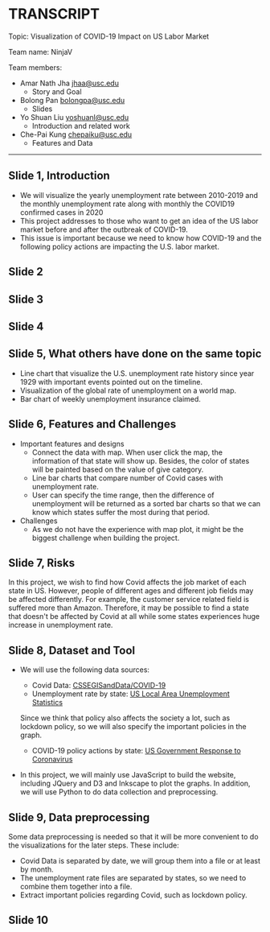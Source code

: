 # TRANSCRIPT

Topic: Visualization of COVID-19 Impact on US Labor Market

Team name: NinjaV

Team members:

- Amar Nath Jha <jhaa@usc.edu>
    - Story and Goal
- Bolong Pan <bolongpa@usc.edu>
    - Slides
- Yo Shuan Liu <yoshuanl@usc.edu>
    - Introduction and related work
- Che-Pai Kung <chepaiku@usc.edu>
    - Features and Data

---

## Slide 1, Introduction
- We will visualize the yearly unemployment rate between 2010-2019 and the monthly unemployment rate along with monthly the COVID19 confirmed cases in 2020
- This project addresses to those who want to get an idea of the US labor market before and after the outbreak of COVID-19.
- This issue is important because we need to know how COVID-19 and the following policy actions are impacting the U.S. labor market.

## Slide 2

## Slide 3

## Slide 4

## Slide 5, What others have done on the same topic
- Line chart that visualize the U.S. unemployment rate history since year 1929 with important events pointed out on the timeline.
- Visualization of the global rate of unemployment on a world map.
- Bar chart of weekly unemployment insurance claimed.

## Slide 6, Features and Challenges
* Important features and designs
    * Connect the data with map. When user click the map, the information of that state will show up. Besides, the color of states will be painted based on the value of give category.
    * Line bar charts that compare number of Covid cases with unemployment rate.
    * User can specify the time range, then the difference of unemployment will be returned as a sorted bar charts so that we can know which states suffer the most during that period.
* Challenges
    * As we do not have the experience with map plot, it might be the biggest challenge when building the project.
## Slide 7, Risks
In this project, we wish to find how Covid affects the job market of each state in US. However, people of different ages and different job fields may be affected differently. For example, the customer service related field is suffered more than Amazon. Therefore, it may be possible to find a state that doesn't be affected by Covid at all while some states experiences huge increase in unemployment rate. 


## Slide 8, Dataset and Tool
* We will use the following data sources:
    * Covid Data:  [CSSEGISandData/COVID-19](https://github.com/CSSEGISandData/COVID-19/tree/master/csse_covid_19_data)
    * Unemployment rate by state: [US Local Area Unemployment Statistics](https://www.bls.gov/lau/)

    Since we think that policy also affects the society a lot, such as lockdown policy, so we will also specify the important policies in the graph.

    * COVID-19 policy actions by state: [US Government Response to Coronavirus](https://www.usa.gov/coronavirus)
* In this project, we will mainly use JavaScript to build the website, including JQuery and D3 and Inkscape to plot the graphs. In addition, we will use Python to do data collection and preprocessing.
## Slide 9, Data preprocessing
Some data preprocessing is needed so that it will be more convenient to do the visualizations for the later steps. These include: 
* Covid Data is separated by date, we will group them into a file or at least by month.
* The unemployment rate files are separated by states, so we need to combine them together into a file.
*   Extract important policies regarding Covid, such as lockdown policy.

## Slide 10

